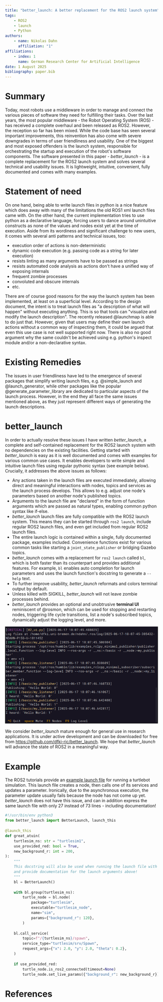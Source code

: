 ```yaml
---
title: "better_launch: A better replacement for the ROS2 launch system"
tags:
    - ROS2
    - launch
    - Python
authors:
    - name: Nikolas Dahn
      affiliation: "1"
affiliations:
    - index: 1
      name: German Research Center for Artificial Intelligence
date: 1 August 2025
bibliography: paper.bib
---
```


# Summary

Today, most robots use a middleware in order to manage and connect the various pieces of software they need for fulfilling their tasks. Over the last years, the most popular middleware - the Robot Operating System (ROS) - has received a complete overhaul and been released as ROS2. However, the reception so far has been mixed. While the code base has seen several important improvements, this reinvention has also come with severe downgrades in terms of user friendliness and usability. One of the biggest and most exposed offenders is the launch system, responsible for orchestrating the startup and execution of the robot's software components. The software presented in this paper - *better_launch* - is a complete replacement for the ROS2 launch system and solves several technical and usability issues. It is lightweight, intuitive, convenient, fully documented and comes with many examples.

# Statement of need

On one hand, being able to write launch files in python is a nice feature which does away with many of the limitations the old ROS1 xml launch files came with. On the other hand, the current implementation tries to use python as a declarative language, forcing users to dance around unintuitive constructs as none of the values and nodes exist yet at the time of execution. Aside from its wordiness and significant challenge to new users, it comes with several anti patterns and technical issues, too:
- execution order of actions is non-deterministic
- dynamic code execution (e.g. passing code as a string for later execution)
- resists linting as many arguments have to be passed as strings
- resists automated code analysis as actions don't have a unified way of exposing internals
- frequent zombie processes
- convoluted and obscure internals
- etc.

There are of course good reasons for the way the launch system has been implemented, at least on a superficial level. According to the design document, the intent is to treat launch files as "a description of what will happen" without executing anything. This is so that tools can "visualize and modify the launch description". The recently released @launchmap is able to do just that. However, given that users may define their own launch actions without a common way of inspecting them, it could be argued that even this use case is not well supported right now. There is also no good argument why the same couldn't be achieved using e.g. python's inspect module and/or a non-declarative syntax.

# Existing Remedies

The issues in user friendliness have led to the emergence of several packages that simplify writing launch files, e.g. @simple_launch and @launch_generator, while other packages like the popular @generate_parameter_library are dedicated to particular aspects of the launch process. However, in the end they all face the same issues mentioned above, as they just represent different ways of generating the launch descriptions.

# better_launch

In order to actually resolve these issues I have written *better_launch*, a complete and self-contained replacement for the ROS2 launch system with no dependencies on the existing facilities. Getting started with *better_launch* is easy as it is well documented and comes with examples for various common use cases. It enables developers to write simple and intuitive launch files using regular pythonic syntax (see example below). Crucially, it addresses the above issues as follows:

- Any actions taken in the launch files are executed immediately, allowing direct and meaningful interactions with nodes, topics and services as the launch process develops. This allows to e.g. adjust one node's parameters based on another node's published topics.
- Arguments to the launch file are "declared" in the form of function arguments which are passed as natural types, enabling common python syntax like if-else.
- *better_launch* launch files are fully compatible with the ROS2 launch system. This means they can be started through `ros2 launch`, include regular ROS2 launch files, and even get included from regular ROS2 launch files.
- The entire launch logic is contained within a single, fully documented package, examples included. Convenience functions exist for various common tasks like starting a `joint_state_publisher` or bridging Gazebo topics.
- *better_launch* comes with a replacement for `ros2 launch` called `bl`, which is both faster than its counterpart and provides additional features. For example, `bl` enables auto completion for launch parameters and uses the launch function's docstring to generate a `--help` text.
- To further improve usability, *better_launch* reformats and colors terminal output by default. 
- Unless killed with SIGKILL, *better_launch* will not leave zombie processes behind. 
- *better_launch* provides an optional and unobtrusive **terminal UI** reminiscent of @rosmon, which can be used for stopping and restarting nodes, triggering life cycle transitions, list a node's subscribed topics, dynamically adjust the logging level, and more.

![Screenshot of the TUI](../media/tui.png)

We consider *better_launch* mature enough for general use in research applications. It is under active development and can be downloaded for free from https://github.com/dfki-ric/better_launch. We hope that *better_launch* will advance the state of ROS2 in a meaningful way.

# Example

The ROS2 tutorials provide an [example launch file](https://docs.ros.org/en/jazzy/Tutorials/Intermediate/Launch/Using-Substitutions.html) for running a turtlebot simulation. This launch file creates a node, then calls one of its services and updates a parameter. Ironically, due to the asynchronous execution, the parameter update usually fails because the node has not come up yet. *better_launch* does not have this issue, and can in addition express the same launch file with only 27 instead of 73 lines - including documentation!

```python
#!/usr/bin/env python3
from better_launch import BetterLaunch, launch_this

@launch_this
def great_atuin(
    turtlesim_ns: str = "turtlesim1", 
    use_provided_red: bool = True, 
    new_background_r: int = 200,
):
    """
    This docstring will also be used when running the launch file with --help 
    and provide documentation for the launch arguments above!
    """
    bl = BetterLaunch()

    with bl.group(turtlesim_ns):
        turtle_node = bl.node(
            package="turtlesim",
            executable="turtlesim_node",
            name="sim",
            params={"background_r": 120},
        )

    bl.call_service(
        topic=f"/{turtlesim_ns}/spawn",
        service_type="turtlesim/srv/Spawn",
        request_args={"x": 2.0, "y": 2.0, "theta": 0.2},
    )

    if use_provided_red:
        turtle_node.is_ros2_connected(timeout=None)
        turtle_node.set_live_params({"background_r": new_background_r})
```

# References
